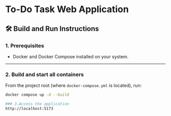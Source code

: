 # To-Do Task Web Application

## 🛠️ Build and Run Instructions

### 1. Prerequisites
- Docker and Docker Compose installed on your system.

---

### 2. Build and start all containers
From the project root (where `docker-compose.yml` is located), run:

```bash
docker compose up -d --build

### 3.Access the application
http://localhost:5173
